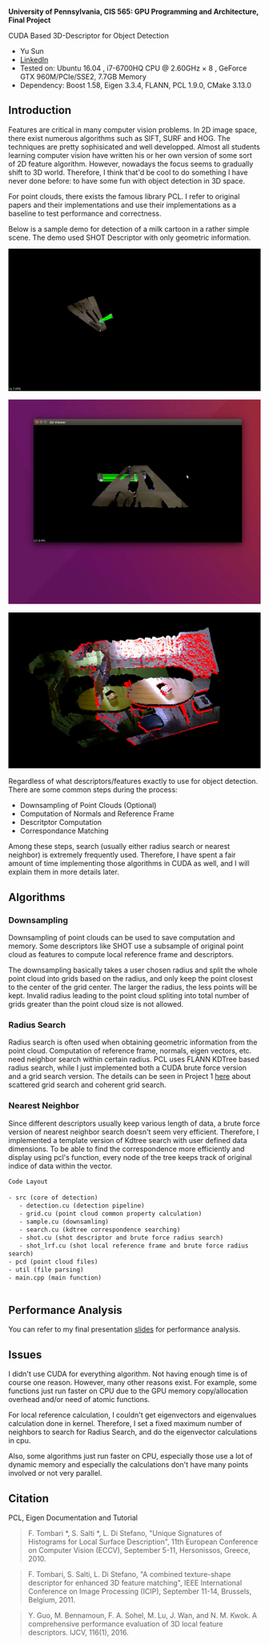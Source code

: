 
**University of Pennsylvania, CIS 565: GPU Programming and Architecture, Final Project**

CUDA Based 3D-Descriptor for Object Detection 

* Yu Sun
* [LinkedIn](https://www.linkedin.com/in/yusun3/)
* Tested on: Ubuntu 16.04 , i7-6700HQ CPU @ 2.60GHz × 8 , GeForce GTX 960M/PCIe/SSE2, 7.7GB Memory 
* Dependency: Boost 1.58, Eigen 3.3.4, FLANN, PCL 1.9.0, CMake 3.13.0

## Introduction

Features are critical in many computer vision problems. In 2D image space, there exist numerous algorithms such as SIFT, SURF and HOG. The techniques are pretty sophisicated and well developped. Almost all students learning computer vision have written his or her own version of some sort of 2D feature algorithm. However, nowadays the focus seems to gradually shift to 3D world. Therefore, I think that'd be cool to do something I have never done before: to have some fun with object detection in 3D space. 

For point clouds, there exists the famous library PCL. I refer to original papers and their implementations and use their implementations as a baseline to test performance and correctness. 

Below is a sample demo for detection of a milk cartoon in a rather simple scene. The demo used SHOT Descriptor with only geometric information. 

![](images/demo_dynamic.gif)

![](images/demo_static.gif)

![](images/room.png)

Regardless of what descriptors/features exactly to use for object detection. There are some common steps during the process:

* Downsampling of Point Clouds (Optional) 
* Computation of Normals and Reference Frame
* Descritptor Computation
* Correspondance Matching 

Among these steps, search (usually either radius search or nearest neighbor) is extremely frequently used. Therefore, I have spent a fair amount of time implementing those algorithms in CUDA as well, and I will explain them in more details later. 

## Algorithms

### Downsampling
Downsampling of point clouds can be used to save computation and memory. Some descriptors like SHOT use a subsample of original point cloud as features to compute local reference frame and descriptors.

The downsampling basically takes a user chosen radius and split the whole point cloud into grids based on the radius, and only keep the point closest to the center of the grid center. The larger the radius, the less points will be kept. Invalid radius leading to the point cloud spliting into total number of grids greater than the point cloud size is not allowed. 

### Radius Search
Radius search is often used when obtaining geometric information from the point cloud. Computation of reference frame, normals, eigen vectors, etc. need neighbor search within certain radius. PCL uses FLANN KDTree based radius search, while I just implemented both a CUDA brute force version and a grid search version. The details can be seen in Project 1 [here](https://github.com/sunfish2010/Project1-CUDA-Flocking) about scattered grid search and coherent grid search.

### Nearest Neighbor
Since different descriptors usually keep various length of data, a brute force version of nearest neighbor search doesn't seem very efficient. Therefore, I implemented a template version of Kdtree search with user defined data dimensions. To be able to find the correspondence more efficiently and display using pcl's function, every node of the tree keeps track of original indice of data within the vector. 


```
Code Layout

- src (core of detection)
   - detection.cu (detection pipeline)
   - grid.cu (point cloud common property calculation)
   - sample.cu (downsamling)
   - search.cu (kdtree correspondence searching)
   - shot.cu (shot descriptor and brute force radius search)
   - shot_lrf.cu (shot local reference frame and brute force radius search)
- pcd (point cloud files)
- util (file parsing)
- main.cpp (main function)


```

## Performance Analysis 

You can refer to my final presentation [slides](./slides/565_Final_Project.pdf) for performance analysis. 

## Issues
I didn't use CUDA for everything algorithm. Not having enough time is of course one reason. However, many other reasons exist. For example, some functions just run faster on CPU due to the GPU memory copy/allocation overhead and/or need of atomic functions.

For local reference calculation, I couldn't get eigenvectors and eigenvalues calculation done in kernel. Therefore, I set a fixed maximum number of neighbors to search for Radius Search, and do the eigenvector calculations in cpu.

Also, some algorithms just run faster on CPU, especially those use a lot of dynamic memory and especially the calculations don't have many points involved or not very parallel. 

## Citation

PCL, Eigen Documentation and Tutorial 

> F. Tombari *, S. Salti *, L. Di Stefano, "Unique Signatures of Histograms for Local Surface Description", 11th European Conference on Computer Vision (ECCV), September 5-11, Hersonissos, Greece, 2010. 

> F. Tombari, S. Salti, L. Di Stefano, "A combined texture-shape descriptor for enhanced 3D feature matching", IEEE International Conference on Image Processing (ICIP), September 11-14, Brussels, Belgium, 2011.

> Y. Guo, M. Bennamoun, F. A. Sohel, M. Lu, J. Wan, and N. M. Kwok. A comprehensive performance evaluation of 3D local feature descriptors. IJCV, 116(1), 2016. 
